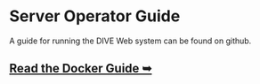 # Server Operator Guide

A guide for running the DIVE Web system can be found on github.

## [Read the Docker Guide ➥](https://github.com/Kitware/dive/tree/main/docker)
